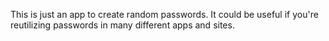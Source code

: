 This is just an app to create random passwords. It could be useful if you're reutilizing passwords in many different apps and sites.
